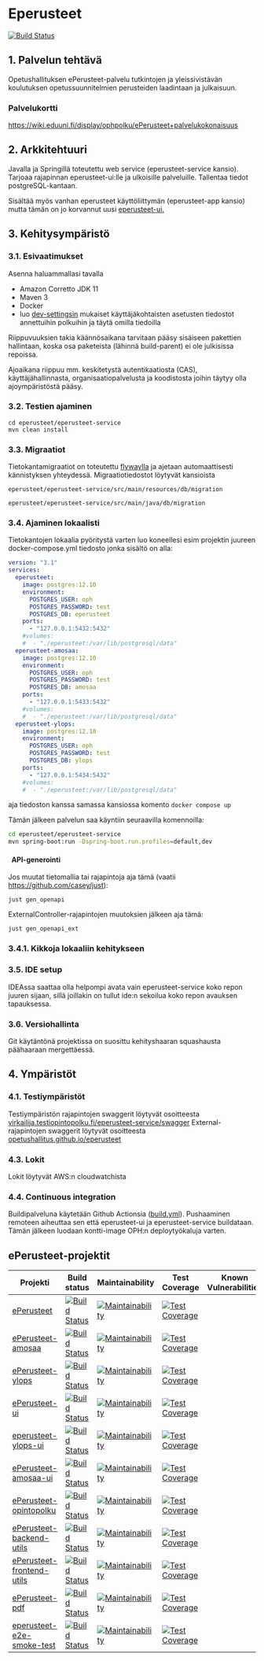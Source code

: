 # Eperusteet

[![Build Status](https://travis-ci.org/Opetushallitus/eperusteet.svg?branch=master)](https://travis-ci.org/Opetushallitus/eperusteet)

## 1. Palvelun tehtävä

Opetushallituksen ePerusteet-palvelu tutkintojen ja yleissivistävän koulutuksen opetussuunnitelmien perusteiden
laadintaan ja julkaisuun.

### Palvelukortti
<https://wiki.eduuni.fi/display/ophpolku/ePerusteet+palvelukokonaisuus>

## 2. Arkkitehtuuri

Javalla ja Springillä toteutettu web service (eperusteet-service kansio). Tarjoaa rajapinnan eperusteet-ui:lle ja ulkoisille palveluille. Tallentaa
tiedot postgreSQL-kantaan.

Sisältää myös vanhan eperusteet käyttöliittymän (eperusteet-app kansio) mutta tämän on jo korvannut
uusi [eperusteet-ui.](https://github.com/Opetushallitus/eperusteet-ui)

## 3. Kehitysympäristö

### 3.1. Esivaatimukset

Asenna haluammallasi tavalla

- Amazon Corretto JDK 11
- Maven 3
- Docker
- luo [dev-settingsin](/dev-settings.md) mukaiset käyttäjäkohtaisten asetusten tiedostot annettuihin polkuihin ja täytä omilla tiedoilla

Riippuvuuksien takia käännösaikana tarvitaan pääsy sisäiseen pakettien hallintaan, koska osa paketeista (lähinnä build-parent) ei ole julkisissa repoissa.

Ajoaikana riippuu mm. keskitetystä autentikaatiosta (CAS), käyttäjähallinnasta, organisaatiopalvelusta ja koodistosta joihin täytyy olla ajoympäristöstä pääsy.

### 3.2. Testien ajaminen

  ```
  cd eperusteet/eperusteet-service
  mvn clean install
  ```
### 3.3. Migraatiot

Tietokantamigraatiot on toteutettu [flywaylla](https://flywaydb.org/) ja ajetaan automaattisesti kännistyksen
yhteydessä. Migraatiotiedostot löytyvät kansioista

`eperusteet/eperusteet-service/src/main/resources/db/migration`

`eperusteet/eperusteet-service/src/main/java/db/migration`

### 3.4. Ajaminen lokaalisti

Tietokantojen lokaalia pyöritystä varten luo koneellesi esim projektin juureen docker-compose.yml tiedosto jonka sisältö on alla:

```yaml
version: "3.1"
services:
  eperusteet:
    image: postgres:12.10
    environment:
      POSTGRES_USER: oph
      POSTGRES_PASSWORD: test
      POSTGRES_DB: eperusteet
    ports:
      - "127.0.0.1:5432:5432"
    #volumes:
    #  - "./eperusteet:/var/lib/postgresql/data"
  eperusteet-amosaa:
    image: postgres:12.10
    environment:
      POSTGRES_USER: oph
      POSTGRES_PASSWORD: test
      POSTGRES_DB: amosaa
    ports:
      - "127.0.0.1:5433:5432"
    #volumes:
    #  - "./eperusteet:/var/lib/postgresql/data"
  eperusteet-ylops:
    image: postgres:12.10
    environment:
      POSTGRES_USER: oph
      POSTGRES_PASSWORD: test
      POSTGRES_DB: ylops
    ports:
      - "127.0.0.1:5434:5432"
    #volumes:
    #  - "./eperusteet:/var/lib/postgresql/data"
```

aja tiedoston kanssa samassa kansiossa komento `docker compose up`

Tämän jälkeen palvelun saa käyntiin seuraavilla komennoilla:

```bash
cd eperusteet/eperusteet-service
mvn spring-boot:run -Dspring-boot.run.profiles=default,dev
```

#### &nbsp;&nbsp;API-generointi

Jos muutat tietomallia tai rajapintoja aja tämä (vaatii https://github.com/casey/just):

```
just gen_openapi
```

ExternalController-rajapintojen muutoksien jälkeen aja tämä:
```
just gen_openapi_ext
```

### 3.4.1. Kikkoja lokaaliin kehitykseen


### 3.5. IDE setup

IDEAssa saattaa olla helpompi avata vain eperusteet-service koko repon juuren sijaan, sillä
joillakin on tullut ide:n sekoilua koko repon avauksen tapauksessa.


### 3.6. Versiohallinta

Git käytäntönä projektissa on suosittu kehityshaaran squashausta päähaaraan
mergettäessä.

## 4. Ympäristöt

### 4.1. Testiympäristöt

Testiympäristön rajapintojen swaggerit löytyvät osoitteesta [virkailija.testiopintopolku.fi/eperusteet-service/swagger](https://virkailija.testiopintopolku.fi/eperusteet-service/swagger/index.html)
External-rajapintojen swaggerit löytyvät osoitteesta [opetushallitus.github.io/eperusteet](https://opetushallitus.github.io/eperusteet/api/eperusteet)


### 4.3. Lokit

Lokit löytyvät AWS:n cloudwatchista

### 4.4. Continuous integration

Buildipalveluna käytetään Github Actionsia ([build.yml](/.github/workflows/build.yml)). Pushaaminen remoteen aiheuttaa sen että
eperusteet-ui ja eperusteet-service buildataan. Tämän jälkeen luodaan kontti-image OPH:n deploytyökaluja varten.

## ePerusteet-projektit

|Projekti | Build status | Maintainability | Test Coverage | Known Vulnerabilities|
|-----|-----|-----|-----|-----|
|[ePerusteet](https://github.com/Opetushallitus/eperusteet)|[![Build Status](https://github.com/Opetushallitus/eperusteet/actions/workflows/build.yml/badge.svg)](https://github.com/Opetushallitus/eperusteet/actions)|[![Maintainability](https://api.codeclimate.com/v1/badges/39796a1c7290d5286fb9/maintainability)](https://codeclimate.com/github/Opetushallitus/eperusteet/maintainability)|[![Test Coverage](https://api.codeclimate.com/v1/badges/39796a1c7290d5286fb9/test_coverage)](https://codeclimate.com/github/Opetushallitus/eperusteet/test_coverage)|     |
|[ePerusteet-amosaa](https://github.com/Opetushallitus/eperusteet-amosaa) | [![Build Status](https://github.com/Opetushallitus/eperusteet-amosaa/actions/workflows/build.yml/badge.svg)](https://github.com/Opetushallitus/eperusteet-amosaa/actions)|[![Maintainability](https://api.codeclimate.com/v1/badges/f4874f6e7c0b3253a72c/maintainability)](https://codeclimate.com/github/Opetushallitus/eperusteet-amosaa/maintainability)|[![Test Coverage](https://api.codeclimate.com/v1/badges/f4874f6e7c0b3253a72c/test_coverage)](https://codeclimate.com/github/Opetushallitus/eperusteet-amosaa/test_coverage)|     |
|[ePerusteet-ylops](https://github.com/Opetushallitus/eperusteet-ylops) | [![Build Status](https://github.com/Opetushallitus/eperusteet-ylops/actions/workflows/build.yml/badge.svg)](https://github.com/Opetushallitus/eperusteet-ylops/actions)|[![Maintainability](https://api.codeclimate.com/v1/badges/0d726dbe19fb50cd2372/maintainability)](https://codeclimate.com/github/Opetushallitus/eperusteet-ylops/maintainability)|[![Test Coverage](https://api.codeclimate.com/v1/badges/0d726dbe19fb50cd2372/test_coverage)](https://codeclimate.com/github/Opetushallitus/eperusteet-ylops/test_coverage)|     |
|[ePerusteet-ui](https://github.com/Opetushallitus/eperusteet-ui) | [![Build Status](https://github.com/Opetushallitus/eperusteet-ui/actions/workflows/build.yml/badge.svg)](https://github.com/Opetushallitus/eperusteet-ui/actions)|[![Maintainability](https://api.codeclimate.com/v1/badges/08a12ebfa585ba5bd7e4/maintainability)](https://codeclimate.com/github/Opetushallitus/eperusteet-ui/maintainability)|[![Test Coverage](https://api.codeclimate.com/v1/badges/08a12ebfa585ba5bd7e4/test_coverage)](https://codeclimate.com/github/Opetushallitus/eperusteet-ui/test_coverage)|     |
|[eperusteet-ylops-ui](https://github.com/Opetushallitus/eperusteet-ylops-ui) | [![Build Status](https://github.com/Opetushallitus/eperusteet-ylops-ui/actions/workflows/build.yml/badge.svg)](https://github.com/Opetushallitus/eperusteet-ylops-ui/actions) |[![Maintainability](https://api.codeclimate.com/v1/badges/75658db76fec914e5a64/maintainability)](https://codeclimate.com/github/Opetushallitus/eperusteet-ylops-ui/maintainability)|[![Test Coverage](https://api.codeclimate.com/v1/badges/75658db76fec914e5a64/test_coverage)](https://codeclimate.com/github/Opetushallitus/eperusteet-ylops-ui/test_coverage)|     |
|[ePerusteet-amosaa-ui](https://github.com/Opetushallitus/eperusteet-amosaa-ui) | [![Build Status](https://github.com/Opetushallitus/eperusteet-amosaa-ui/actions/workflows/build.yml/badge.svg)](https://github.com/Opetushallitus/eperusteet-amosaa-ui/actions)|[![Maintainability](https://api.codeclimate.com/v1/badges/e76c6bcc2fbe83e98f43/maintainability)](https://codeclimate.com/github/Opetushallitus/eperusteet-amosaa-ui/maintainability)|[![Test Coverage](https://api.codeclimate.com/v1/badges/e76c6bcc2fbe83e98f43/test_coverage)](https://codeclimate.com/github/Opetushallitus/eperusteet-amosaa-ui/test_coverage)|     |
|[ePerusteet-opintopolku](https://github.com/Opetushallitus/eperusteet-opintopolku) | [![Build Status](https://github.com/Opetushallitus/eperusteet-opintopolku/actions/workflows/build.yml/badge.svg)](https://github.com/Opetushallitus/eperusteet-opintopolku/actions) | [![Maintainability](https://api.codeclimate.com/v1/badges/24fc0c3e2b968b432319/maintainability)](https://codeclimate.com/github/Opetushallitus/eperusteet-opintopolku/maintainability) | [![Test Coverage](https://api.codeclimate.com/v1/badges/24fc0c3e2b968b432319/test_coverage)](https://codeclimate.com/github/Opetushallitus/eperusteet-opintopolku/test_coverage)|     |
|[ePerusteet-backend-utils](https://github.com/Opetushallitus/eperusteet-backend-utils) | [![Build Status](https://github.com/Opetushallitus/eperusteet-backend-utils/actions/workflows/build.yml/badge.svg)](https://github.com/Opetushallitus/eperusteet-backend-utils/actions)|[![Maintainability](https://api.codeclimate.com/v1/badges/0b134dc49bbed795915b/maintainability)](https://codeclimate.com/github/Opetushallitus/eperusteet-backend-utils/maintainability)|[![Test Coverage](https://api.codeclimate.com/v1/badges/0b134dc49bbed795915b/test_coverage)](https://codeclimate.com/github/Opetushallitus/eperusteet-backend-utils/test_coverage)|     |
|[ePerusteet-frontend-utils](https://github.com/Opetushallitus/eperusteet-frontend-utils) | [![Build Status](https://github.com/Opetushallitus/eperusteet-frontend-utils/actions/workflows/build.yml/badge.svg)](https://github.com/Opetushallitus/eperusteet-frontend-utils/actions) | [![Maintainability](https://api.codeclimate.com/v1/badges/f782a4a50622ae34a2bd/maintainability)](https://codeclimate.com/github/Opetushallitus/eperusteet-frontend-utils/maintainability) | [![Test Coverage](https://api.codeclimate.com/v1/badges/f782a4a50622ae34a2bd/test_coverage)](https://codeclimate.com/github/Opetushallitus/eperusteet-frontend-utils/test_coverage)|     |
|[ePerusteet-pdf](https://github.com/Opetushallitus/eperusteet-pdf) | [![Build Status](https://github.com/Opetushallitus/eperusteet-pdf/actions/workflows/build.yml/badge.svg)](https://github.com/Opetushallitus/eperusteet-pdf/actions) |[![Maintainability](https://api.codeclimate.com/v1/badges/b5b1675b68a0b935952c/maintainability)](https://codeclimate.com/github/Opetushallitus/eperusteet-pdf/maintainability)|[![Test Coverage](https://api.codeclimate.com/v1/badges/b5b1675b68a0b935952c/test_coverage)](https://codeclimate.com/github/Opetushallitus/eperusteet-pdf/test_coverage)|     |
|[eperusteet-e2e-smoke-test](https://github.com/Opetushallitus/eperusteet-e2e-smoke-test) | [![Build Status](https://github.com/Opetushallitus/eperusteet-e2e-smoke-test/actions/workflows/build.yml/badge.svg)](https://github.com/Opetushallitus/eperusteet-e2e-smoke-test/actions)|[![Maintainability](https://api.codeclimate.com/v1/badges/b83286846538dc62bb29/maintainability)](https://codeclimate.com/github/Opetushallitus/eperusteet-e2e-smoke-test/maintainability)|[![Test Coverage](https://api.codeclimate.com/v1/badges/b83286846538dc62bb29/test_coverage)](https://codeclimate.com/github/Opetushallitus/eperusteet-e2e-smoke-test/test_coverage)|     |
